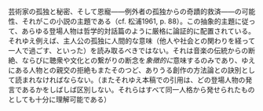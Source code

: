 芸術家の孤独と秘密、そして恩寵——例外者の孤独からの奇蹟的救済——の可能性、それがこの小説の主題である（cf. 松浦1961, p. 88）。この抽象的主題に従って、あらゆる登場人物は哲学的対話篇のように厳格に論証的に配置されている。それゆえ例えば、主人公の孤独に人間的な意味（他人や社会との関わりを経って一人で過ごす、といった）を読み取るべきではない。それは音楽の伝統からの断絶、ならびに聴衆や文化との繋がりの断念を<em>象徴的に</em>意味するのみであり、ゆえにある人物との親交の拒絶もまたそのつど、ありうる創作の方法論との訣別として読まれなければならない。（またそれゆえ本稿での引用は、どの登場人物の発言であるかをしばしば区別しない。それらはすべて同一人格から発せられたものとしても十分に理解可能である）